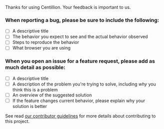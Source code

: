 Thanks for using Centillion. Your feedback is important to us. 

### When reporting a bug, please be sure to include the following:
- [ ] A descriptive title
- [ ] The behavior you expect to see and the actual behavior observed
- [ ] Steps to reproduce the behavior 
- [ ] What browser you are using

### When you open an issue for a feature request, please add as much detail as possible:
- [ ] A descriptive title
- [ ] A description of the problem you're trying to solve, including *why* you think this is a problem
- [ ] An overview of the suggested solution
- [ ] If the feature changes current behavior, please explain why your solution is better

See read [our contributor guidelines](https://github.com/dcppc/centillion/blob/dcppc/CONTRIBUTING.md) 
for more details about contributing to this project.

